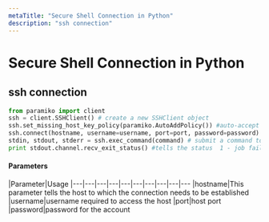 ```yaml
---
metaTitle: "Secure Shell Connection in Python"
description: "ssh connection"
---
```


# Secure Shell Connection in Python



## ssh connection


```py
from paramiko import client
ssh = client.SSHClient() # create a new SSHClient object
ssh.set_missing_host_key_policy(paramiko.AutoAddPolicy()) #auto-accept unknown host keys
ssh.connect(hostname, username=username, port=port, password=password) #connect with a host
stdin, stdout, stderr = ssh.exec_command(command) # submit a command to ssh
print stdout.channel.recv_exit_status() #tells the status  1 - job failed

```



#### Parameters


|Parameter|Usage
|---|---|---|---|---|---|---|---|---|---
|hostname|This parameter tells the host to which the connection needs to be established
|username|username required to access the host
|port|host port
|password|password for the account

